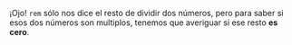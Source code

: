¡Ojo! `rem` sólo nos dice el resto de dividir dos números, pero para saber si esos dos números son multiplos, tenemos que averiguar si ese resto **es cero**.